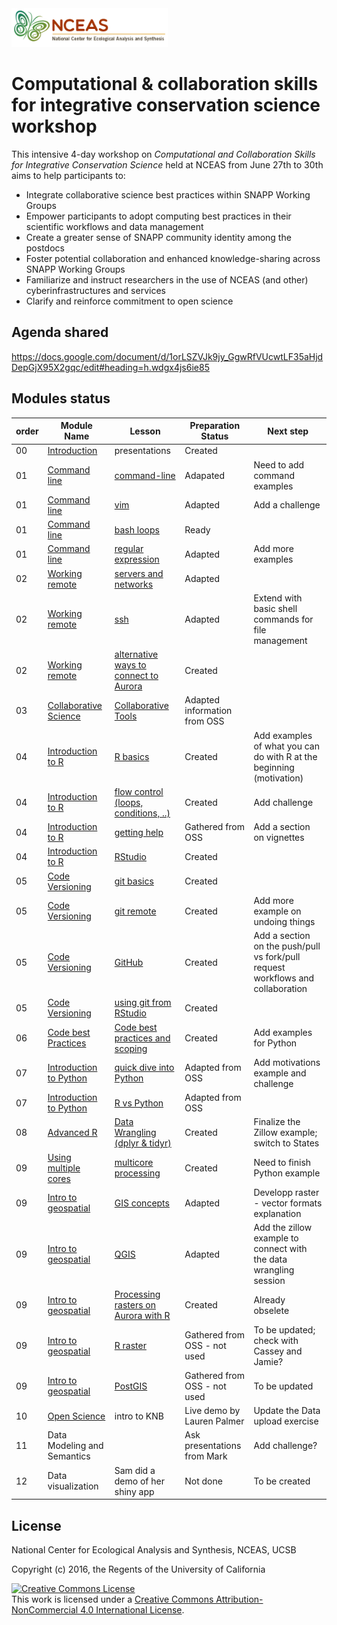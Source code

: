 <img style="align: left;width: 250px;" src=05-code-versioning/images/NCEAS_logo.png />

Computational & collaboration skills for integrative conservation science workshop
=====

This intensive 4-day workshop on *Computational and Collaboration Skills for Integrative Conservation Science* held at NCEAS from June 27th to 30th aims to help participants to:

* Integrate collaborative science best practices within SNAPP Working Groups
* Empower participants to adopt computing best practices in their scientific workflows and data management
* Create a greater sense of SNAPP community identity among the postdocs
* Foster potential collaboration and enhanced knowledge-sharing across SNAPP Working Groups
* Familiarize and instruct researchers in the use of NCEAS (and other) cyberinfrastructures and services
* Clarify and reinforce commitment to open science
 

## Agenda shared

<https://docs.google.com/document/d/1orLSZVJk9jy_GgwRfVUcwtLF35aHjdDepGjX95X2gqc/edit#heading=h.wdgx4js6ie85>

## Modules status

order  |  Module Name  |  Lesson  |  Preparation Status  | Next step
------ |  -----------  |  -------- |  ------------------ | -----------
00     | [Introduction](00-introduction/) | presentations | Created
01  | [Command line](01-command-line/)  |  [command-line](01-command-line/1-command-line.md)  |  Adapated | Need to add command examples
01  | [Command line](01-command-line/)  |  [vim](01-command-line/2-vim.md) |  Adapted  |  Add a challenge
01  | [Command line](01-command-line/)  |  [bash loops](01-command-line/3-bash-loops.md) |   Ready 
01  | [Command line](01-command-line/)  |  [regular expression](01-command-line/4-regular-expressions.md) |  Adapted | Add more examples
02  | [Working remote](02-working-remote/) | [servers and networks](02-working-remote/1-servers-and-networks.md)  |  Adapted
02  | [Working remote](02-working-remote/) | [ssh](02-working-remote/2-ssh-tmux.md) | Adapted | Extend with basic shell commands for file management
02  | [Working remote](02-working-remote/) | [alternative ways to connect to Aurora](02-working-remote/3-working-remote-alternatives.md) | Created 
03  | [Collaborative Science](03-collaborative-science/) | [Collaborative Tools](03-collaborative-science/1-virtual-collaboration.md) | Adapted information from OSS
04  | [Introduction to R](04-Intro-R/) | [R basics](04-Intro-R/1-R-basics.Rmd) | Created | Add examples of what you can do with R at the beginning (motivation)
04  | [Introduction to R](04-Intro-R/) | [flow control (loops, conditions, ..)](04-Intro-R/2-R-control.Rmd) | Created | Add challenge
04  | [Introduction to R](04-Intro-R/) | [getting help](04-Intro-R/3-rhelp.md) | Gathered from OSS | Add a section on vignettes
04  | [Introduction to R](04-Intro-R/) | [RStudio](04-Intro-R/5-RStudio.md) | Created
05  | [Code Versioning](05-code-versioning/)  | [git basics](05-code-versioning/1-code_versioning_basics.md) | Created | 
05  | [Code Versioning](05-code-versioning/)  | [git remote](05-code-versioning/2-code-versioning-remote.md) | Created | Add more example on undoing things
05  | [Code Versioning](05-code-versioning/)  | [GitHub](05-code-versioning/3-GitHub.md) | Created | Add a section on the push/pull vs fork/pull request workflows and collaboration
05  | [Code Versioning](05-code-versioning/)  | [using git from RStudio](05-code-versioning/4-getting-started-with-git-in-RStudio.md) | Created |
06  | [Code best Practices](06-code-best-practices/) | [Code best practices and scoping](1-coding-best-practices-general-tips.md) | Created | Add examples for Python
07  | [Introduction to Python](07-intro-Python/) | [quick dive into Python](07-intro_Python/1-quick-dive-into-python.md) | Adapted from OSS | Add motivations example and challenge
07  | [Introduction to Python](07-intro-Python/) | [R vs Python](07-intro_Python/2-rvspython.md) | Adapted from OSS | 
08  |  [Advanced R]() | [Data Wrangling (dplyr & tidyr)](08-advanced-R/1-data-wrangling.Rmd) | Created | Finalize the Zillow example; switch to States
09  |  [Using multiple cores](09-multicore-processing/) | [multicore processing](09-multicore-processing/1-multiprocessing-tools.md) | Created | Need to finish Python example
09  | [Intro to geospatial](10-intro-geospatial/) | [GIS concepts](10-intro-geospatial/1-intro-geospatial.md)| Adapted | Developp raster - vector formats explanation
09  | [Intro to geospatial](10-intro-geospatial/) | [QGIS](10-intro-geospatial/2-qgis.md) | Adapted | Add the zillow example to connect with the data wrangling session
09  | [Intro to geospatial](10-intro-geospatial/) | [Processing rasters on Aurora with R](10-intro-geospatial/3-tips-Rraster-on-Aurora.md) | Created | Already obselete
09  | [Intro to geospatial](10-intro-geospatial/) | [R raster](https://github.nceas.ucsb.edu/Training/2016-postdoc-training/blob/master/10-intro-geospatial/4-r-spatial-example.R) | Gathered from OSS - not used | To be updated; check with Cassey and Jamie?
09  | [Intro to geospatial](10-intro-geospatial/) | [PostGIS](https://github.nceas.ucsb.edu/Training/2016-postdoc-training/blob/master/10-intro-geospatial/5-postgis_example.txt) | Gathered from OSS -  not used | To be updated
10  | [Open Science](11-open-science/) | intro to KNB | Live demo by Lauren Palmer | Update the Data upload exercise
11  | Data Modeling and Semantics | | Ask presentations from Mark | Add challenge?
12  | Data visualization | Sam did a demo of her shiny app | Not done | To be created
 

## License

National Center for Ecological Analysis and Synthesis, NCEAS, UCSB

Copyright (c) 2016, the Regents of the University of California

<a rel="license" href="http://creativecommons.org/licenses/by-nc/4.0/"><img alt="Creative Commons License" style="border-width:0" src="https://i.creativecommons.org/l/by-nc/4.0/88x31.png" /></a><br />This work is licensed under a <a rel="license" href="http://creativecommons.org/licenses/by-nc/4.0/">Creative Commons Attribution-NonCommercial 4.0 International License</a>.



   
  

